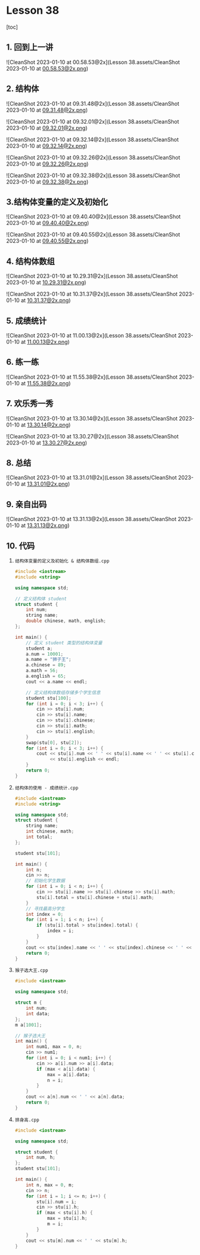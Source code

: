 # Lesson 38

[toc]

## 1. 回到上一讲

![CleanShot 2023-01-10 at 00.58.53@2x](Lesson 38.assets/CleanShot 2023-01-10 at 00.58.53@2x.png)

## 2. 结构体

![CleanShot 2023-01-10 at 09.31.48@2x](Lesson 38.assets/CleanShot 2023-01-10 at 09.31.48@2x.png)

![CleanShot 2023-01-10 at 09.32.01@2x](Lesson 38.assets/CleanShot 2023-01-10 at 09.32.01@2x.png)

![CleanShot 2023-01-10 at 09.32.14@2x](Lesson 38.assets/CleanShot 2023-01-10 at 09.32.14@2x.png)

![CleanShot 2023-01-10 at 09.32.26@2x](Lesson 38.assets/CleanShot 2023-01-10 at 09.32.26@2x.png)

![CleanShot 2023-01-10 at 09.32.38@2x](Lesson 38.assets/CleanShot 2023-01-10 at 09.32.38@2x.png)

## 3.结构体变量的定义及初始化

![CleanShot 2023-01-10 at 09.40.40@2x](Lesson 38.assets/CleanShot 2023-01-10 at 09.40.40@2x.png)

![CleanShot 2023-01-10 at 09.40.55@2x](Lesson 38.assets/CleanShot 2023-01-10 at 09.40.55@2x.png)

## 4. 结构体数组

![CleanShot 2023-01-10 at 10.29.31@2x](Lesson 38.assets/CleanShot 2023-01-10 at 10.29.31@2x.png)

![CleanShot 2023-01-10 at 10.31.37@2x](Lesson 38.assets/CleanShot 2023-01-10 at 10.31.37@2x.png)

## 5. 成绩统计

![CleanShot 2023-01-10 at 11.00.13@2x](Lesson 38.assets/CleanShot 2023-01-10 at 11.00.13@2x.png)

## 6. 练一练

![CleanShot 2023-01-10 at 11.55.38@2x](Lesson 38.assets/CleanShot 2023-01-10 at 11.55.38@2x.png)

## 7. 欢乐秀一秀

![CleanShot 2023-01-10 at 13.30.14@2x](Lesson 38.assets/CleanShot 2023-01-10 at 13.30.14@2x.png)

![CleanShot 2023-01-10 at 13.30.27@2x](Lesson 38.assets/CleanShot 2023-01-10 at 13.30.27@2x.png)

## 8. 总结

![CleanShot 2023-01-10 at 13.31.01@2x](Lesson 38.assets/CleanShot 2023-01-10 at 13.31.01@2x.png)

## 9. 亲自出码

![CleanShot 2023-01-10 at 13.31.13@2x](Lesson 38.assets/CleanShot 2023-01-10 at 13.31.13@2x.png)

## 10. 代码

1. `结构体变量的定义及初始化 & 结构体数组.cpp`

   ```cpp
   #include <iostream>
   #include <string>
   
   using namespace std;
   
   // 定义结构体 student
   struct student {
       int num;
       string name;
       double chinese, math, english;
   };
   
   int main() {
       // 定义 student 类型的结构体变量
       student a;
       a.num = 10001;
       a.name = "狮子王";
       a.chinese = 89;
       a.math = 56;
       a.english = 65;
       cout << a.name << endl;
   
       // 定义结构体数组存储多个学生信息
       student stu[100];
       for (int i = 0; i < 3; i++) {
           cin >> stu[i].num;
           cin >> stu[i].name;
           cin >> stu[i].chinese;
           cin >> stu[i].math;
           cin >> stu[i].english;
       }
       swap(stu[0], stu[2]);
       for (int i = 0; i < 3; i++) {
           cout << stu[i].num << ' ' << stu[i].name << ' ' << stu[i].chinese << ' ' << stu[i].math << ' ' << ' '
                << stu[i].english << endl;
       }
       return 0;
   }
   ```

2. `结构体的使用 - 成绩统计.cpp`

   ```cpp
   #include <iostream>
   #include <string>
   
   using namespace std;
   struct student {
       string name;
       int chinese, math;
       int total;
   };
   
   student stu[101];
   
   int main() {
       int n;
       cin >> n;
       // 初始化学生数据
       for (int i = 0; i < n; i++) {
           cin >> stu[i].name >> stu[i].chinese >> stu[i].math;
           stu[i].total = stu[i].chinese + stu[i].math;
       }
       // 寻找最高分学生
       int index = 0;
       for (int i = 1; i < n; i++) {
           if (stu[i].total > stu[index].total) {
               index = i;
           }
       }
       cout << stu[index].name << ' ' << stu[index].chinese << ' ' << stu[index].math << ' ' << stu[index].total;
       return 0;
   }
   ```

3. `猴子选大王.cpp`

   ```cpp
   #include <iostream>
   
   using namespace std;
   
   struct m {
       int num;
       int data;
   };
   m a[1001];
   
   // 猴子选大王
   int main() {
       int num1, max = 0, n;
       cin >> num1;
       for (int i = 0; i < num1; i++) {
           cin >> a[i].num >> a[i].data;
           if (max < a[i].data) {
               max = a[i].data;
               n = i;
           }
       }
       cout << a[n].num << ' ' << a[n].data;
       return 0;
   }
   ```

4. `排身高.cpp`

   ```cpp
   #include <iostream>
   
   using namespace std;
   
   struct student {
       int num, h;
   };
   student stu[101];
   
   int main() {
       int n, max = 0, m;
       cin >> n;
       for (int i = 1; i <= n; i++) {
           stu[i].num = i;
           cin >> stu[i].h;
           if (max < stu[i].h) {
               max = stu[i].h;
               m = i;
           }
       }
       cout << stu[m].num << ' ' << stu[m].h;
   }
   ```